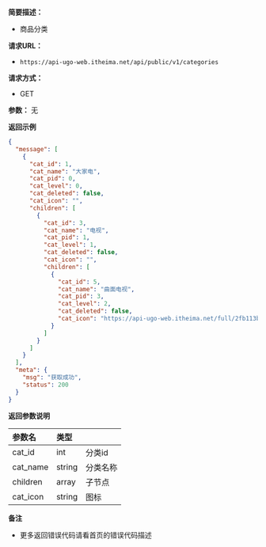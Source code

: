
​    
**简要描述：** 

- 商品分类

**请求URL：** 
- ` https://api-ugo-web.itheima.net/api/public/v1/categories `

**请求方式：**

- GET

**参数：** 无

 **返回示例**

``` json
{
  "message": [
    {
      "cat_id": 1,
      "cat_name": "大家电",
      "cat_pid": 0,
      "cat_level": 0,
      "cat_deleted": false,
      "cat_icon": "",
      "children": [
        {
          "cat_id": 3,
          "cat_name": "电视",
          "cat_pid": 1,
          "cat_level": 1,
          "cat_deleted": false,
          "cat_icon": "",
          "children": [
            {
              "cat_id": 5,
              "cat_name": "曲面电视",
              "cat_pid": 3,
              "cat_level": 2,
              "cat_deleted": false,
              "cat_icon": "https://api-ugo-web.itheima.net/full/2fb113b32f7a2b161f5ee4096c319afedc3fd5a1.jpg"
            }
          ]
        }
      ]
    }
  ],
  "meta": {
    "msg": "获取成功",
    "status": 200
  }
}
```

 **返回参数说明** 

|参数名|类型||
|:-----  |:-----|-----                           |
|cat_id |int   |分类id|
|cat_name |string |分类名称|
|children |array |子节点|
|cat_icon |string |图标|

 **备注** 

- 更多返回错误代码请看首页的错误代码描述


